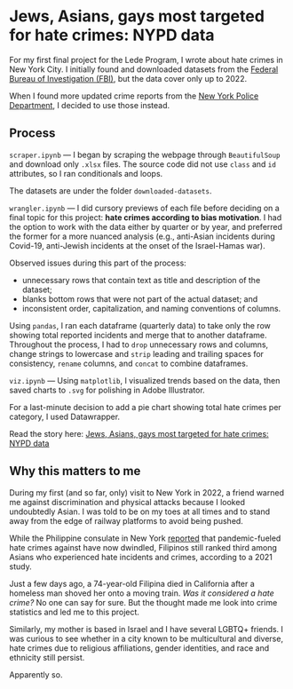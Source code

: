 # Jews, Asians, gays most targeted for hate crimes: NYPD data

For my first final project for the Lede Program, I wrote about hate crimes in New York City. I initially found and downloaded datasets from the [Federal Bureau of Investigation (FBI)](https://cde.ucr.cjis.gov/LATEST/webapp/#/pages/explorer/crime/hate-crime), but the data cover only up to 2022. 

When I found more updated crime reports from the [New York Police Department](https://www.nyc.gov/site/nypd/stats/reports-analysis/hate-crimes.page), I decided to use those instead. 

## Process

`scraper.ipynb` — I began by scraping the webpage through `BeautifulSoup` and download only `.xlsx` files. The source code did not use `class` and `id` attributes, so I ran conditionals and loops.

The datasets are under the folder `downloaded-datasets`.

`wrangler.ipynb` — I did cursory previews of each file before deciding on a final topic for this project: **hate crimes according to bias motivation**. I had the option to work with the data either by quarter or by year, and preferred the former for a more nuanced analysis (e.g., anti-Asian incidents during Covid-19, anti-Jewish incidents at the onset of the Israel-Hamas war).

Observed issues during this part of the process: 
* unnecessary rows that contain text as title and description of the dataset;
* blanks bottom rows that were not part of the actual dataset; and
* inconsistent order, capitalization, and naming conventions of columns.

Using `pandas`, I ran each dataframe (quarterly data) to take only the row showing total reported incidents and merge that to another dataframe. Throughout the process, I had to `drop` unnecessary rows and columns, change strings to lowercase and `strip` leading and trailing spaces for consistency, `rename` columns, and `concat` to combine dataframes.

`viz.ipynb` — Using `matplotlib`, I visualized trends based on the data, then saved charts to `.svg` for polishing in Adobe Illustrator. 

For a last-minute decision to add a pie chart showing total hate crimes per category, I used Datawrapper. 

Read the story here: [Jews, Asians, gays most targeted for hate crimes: NYPD data](https://cmgsalazar.github.io/lede/nyc-hate-crimes/)

## Why this matters to me

During my first (and so far, only) visit to New York in 2022, a friend warned me against discrimination and physical attacks because I looked undoubtedly Asian. I was told to be on my toes at all times and to stand away from the edge of railway platforms to avoid being pushed. 

While the Philippine consulate in New York [reported](https://www.pna.gov.ph/articles/1223583) that pandemic-fueled hate crimes against have now dwindled, Filipinos still ranked third among Asians who experienced hate incidents and crimes, according to a 2021 study.

Just a few days ago, a 74-year-old Filipina died in California after a homeless man shoved her onto a moving train. _Was it considered a hate crime?_ No one can say for sure. But the thought made me look into crime statistics and led me to this project. 

Similarly, my mother is based in Israel and I have several LGBTQ+ friends. I was curious to see whether in a city known to be multicultural and diverse, hate crimes due to religious affiliations, gender identities, and race and ethnicity still persist.

Apparently so.